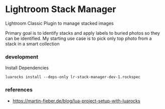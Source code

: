 # Lightroom Stack Manager

Lightroom Classic Plugin to manage stacked images

Primary goal is to identify stacks and apply labels to buried photos so they can be identified. My starting use case is to pick only top photo from a stack in a smart collection

### development

Install Dependencies
```
luarocks install --deps-only lr-stack-manager-dev-1.rockspec
```

### references

* https://martin-fieber.de/blog/lua-project-setup-with-luarocks

